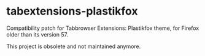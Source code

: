 # tabextensions-plastikfox
Compatibility patch for Tabbrowser Extensions: Plastikfox theme, for Firefox older than its version 57.

This project is obsolete and not maintained anymore.
